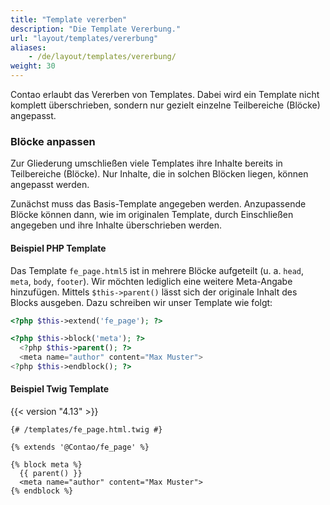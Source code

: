 ```yaml
---
title: "Template vererben"
description: "Die Template Vererbung."
url: "layout/templates/vererbung"
aliases:
    - /de/layout/templates/vererbung/
weight: 30
---
```


Contao erlaubt das Vererben von Templates. Dabei wird ein Template nicht komplett überschrieben, sondern nur gezielt
einzelne Teilbereiche (Blöcke) angepasst. 


### Blöcke anpassen
Zur Gliederung umschließen viele Templates ihre Inhalte bereits in Teilbereiche (Blöcke). 
Nur Inhalte, die in solchen Blöcken liegen, können angepasst werden.

Zunächst muss das Basis-Template angegeben werden. Anzupassende Blöcke können dann, wie im originalen Template, 
durch Einschließen angegeben und ihre Inhalte überschrieben werden.


#### Beispiel PHP Template

Das Template `fe_page.html5` ist in mehrere Blöcke aufgeteilt (u.&nbsp;a. `head`, `meta`, `body`, `footer`).
Wir möchten lediglich eine weitere Meta-Angabe hinzufügen. Mittels `$this->parent()` lässt sich der originale 
Inhalt des Blocks ausgeben. Dazu schreiben wir unser Template wie folgt:

```php
<?php $this->extend('fe_page'); ?>

<?php $this->block('meta'); ?>
  <?php $this->parent(); ?>
  <meta name="author" content="Max Muster">
<?php $this->endblock(); ?>
```


#### Beispiel Twig Template

{{< version "4.13" >}}

```twig
{# /templates/fe_page.html.twig #}

{% extends '@Contao/fe_page' %}

{% block meta %}
  {{ parent() }}
  <meta name="author" content="Max Muster">
{% endblock %}
```